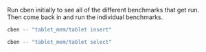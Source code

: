 
Run cben initially to see all of the different benchmarks that get run.   
Then come back in and run the individual benchmarks.

```rust
cben -- "tablet_mem/tablet insert"
```

```rust
cben -- "tablet_mem/tablet select"
```

